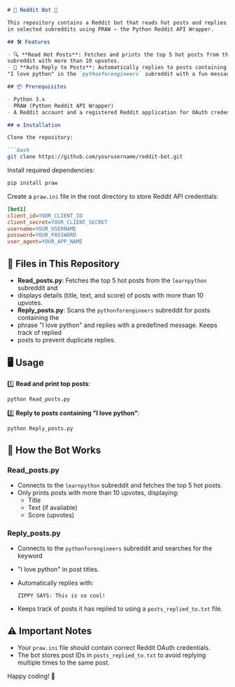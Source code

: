 ```markdown
# 🚀 Reddit Bot 🤖

This repository contains a Reddit bot that reads hot posts and replies to specific posts
in selected subreddits using PRAW — the Python Reddit API Wrapper.

## 🛠 Features

- 🔍 **Read Hot Posts**: Fetches and prints the top 5 hot posts from the `learnpython`
subreddit with more than 10 upvotes.
- 💬 **Auto Reply to Posts**: Automatically replies to posts containing the phrase
"I love python" in the `pythonforengineers` subreddit with a fun message.

## 📦 Prerequisites

- Python 3.x
- PRAW (Python Reddit API Wrapper)
- A Reddit account and a registered Reddit application for OAuth credentials.

## ⚙️ Installation

Clone the repository:

```bash
git clone https://github.com/yourusername/reddit-bot.git
```

Install required dependencies:

```bash
pip install praw
```

Create a `praw.ini` file in the root directory to store Reddit API credentials:

```ini
[bot1]
client_id=YOUR_CLIENT_ID
client_secret=YOUR_CLIENT_SECRET
username=YOUR_USERNAME
password=YOUR_PASSWORD
user_agent=YOUR_APP_NAME
```

## 📝 Files in This Repository

- **Read_posts.py**: Fetches the top 5 hot posts from the `learnpython` subreddit and
- displays details (title, text, and score) of posts with more than 10 upvotes.
- **Reply_posts.py**: Scans the `pythonforengineers` subreddit for posts containing the
- phrase "I love python" and replies with a predefined message. Keeps track of replied
- posts to prevent duplicate replies.

## 🖥 Usage

1️⃣ **Read and print top posts**:

```bash
python Read_posts.py
```

2️⃣ **Reply to posts containing "I love python"**:

```bash
python Reply_posts.py
```

## 🤖 How the Bot Works

### Read_posts.py
- Connects to the `learnpython` subreddit and fetches the top 5 hot posts.
- Only prints posts with more than 10 upvotes, displaying:
  - Title
  - Text (if available)
  - Score (upvotes)

### Reply_posts.py
- Connects to the `pythonforengineers` subreddit and searches for the keyword
- "I love python" in post titles.
- Automatically replies with:
  
  ```
  ZIPPY SAYS: This is so cool!
  ```

- Keeps track of posts it has replied to using a `posts_replied_to.txt` file.

## ⚠️ Important Notes

- Your `praw.ini` file should contain correct Reddit OAuth credentials.
- The bot stores post IDs in `posts_replied_to.txt` to avoid replying multiple times to the same post.

Happy coding! 🎉
